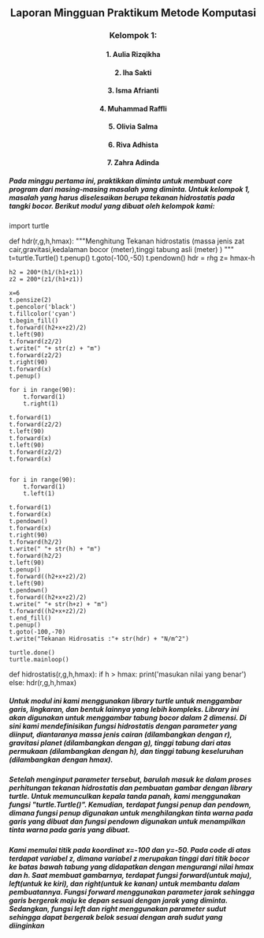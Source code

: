 ## <center> **Laporan Mingguan Praktikum Metode Komputasi** <center>
### <center> Kelompok 1: <center>
#### <center> 1. Aulia Rizqikha <center>
#### <center> 2. Iha Sakti <center>
#### <center> 3. Isma Afrianti <center>
#### <center> 4. Muhammad Raffli <center>
#### <center> 5. Olivia Salma <center>
#### <center> 6. Riva Adhista <center>
#### <center> 7. Zahra Adinda <center>

##### Pada minggu pertama ini, praktikkan diminta untuk membuat core program dari masing-masing masalah yang diminta. Untuk kelompok 1, masalah yang harus diselesaikan berupa tekanan hidrostatis pada tangki bocor. Berikut modul yang dibuat oleh kelompok kami:

import turtle

def hdr(r,g,h,hmax):
    """Menghitung Tekanan hidrostatis (massa jenis zat cair,gravitasi,kedalaman bocor (meter),tinggi tabung asli (meter) ) """
    t=turtle.Turtle()
    t.penup()
    t.goto(-100,-50)
    t.pendown()
    hdr = r*h*g
    z= hmax-h
    
     
    
    h2 = 200*(h1/(h1+z1))
    z2 = 200*(z1/(h1+z1))
        
    x=6
    t.pensize(2)
    t.pencolor('black')
    t.fillcolor('cyan')
    t.begin_fill()
    t.forward((h2+x+z2)/2)
    t.left(90)
    t.forward(z2/2)
    t.write(" "+ str(z) + "m")
    t.forward(z2/2)
    t.right(90)
    t.forward(x)
    t.penup()

    for i in range(90):
        t.forward(1)
        t.right(1)

    t.forward(1)
    t.forward(z2/2)
    t.left(90)
    t.forward(x)
    t.left(90)
    t.forward(z2/2)
    t.forward(x)


    for i in range(90):
        t.forward(1)
        t.left(1)
    
    t.forward(1)
    t.forward(x)
    t.pendown()
    t.forward(x)
    t.right(90)
    t.forward(h2/2)
    t.write(" "+ str(h) + "m")
    t.forward(h2/2)
    t.left(90)
    t.penup()
    t.forward((h2+x+z2)/2)
    t.left(90)
    t.pendown()
    t.forward((h2+x+z2)/2)
    t.write(" "+ str(h+z) + "m")
    t.forward((h2+x+z2)/2)
    t.end_fill()
    t.penup()
    t.goto(-100,-70)
    t.write("Tekanan Hidrosatis :"+ str(hdr) + "N/m^2")
    
    turtle.done()
    turtle.mainloop()

def hidrostatis(r,g,h,hmax):
    if h > hmax:
        print('masukan nilai yang benar')
    else:
        hdr(r,g,h,hmax)


##### Untuk modul ini kami menggunakan library turtle untuk menggambar garis, lingkaran, dan bentuk lainnya yang lebih kompleks. Library ini akan digunakan untuk menggambar tabung bocor dalam 2 dimensi. Di sini kami mendefinisikan fungsi hidrostatis dengan parameter yang diinput, diantaranya massa jenis cairan (dilambangkan dengan r), gravitasi planet (dilambangkan dengan g), tinggi tabung dari atas permukaan (dilambangkan dengan h), dan tinggi tabung keseluruhan (dilambangkan dengan hmax).

##### Setelah menginput parameter tersebut, barulah masuk ke dalam proses perhitungan tekanan hidrostatis dan pembuatan gambar dengan library turtle. Untuk memunculkan kepala tanda panah, kami menggunakan fungsi "turtle.Turtle()". Kemudian, terdapat fungsi penup dan pendown, dimana fungsi penup digunakan untuk menghilangkan tinta warna pada garis yang dibuat dan fungsi pendown digunakan untuk menampilkan tinta warna pada garis yang dibuat. 

##### Kami memulai titik pada koordinat x=-100 dan y=-50. Pada code di atas terdapat variabel z, dimana variabel z merupakan tinggi dari titik bocor ke batas bawah tabung yang didapatkan dengan mengurangi nilai hmax dan h. Saat membuat gambarnya, terdapat fungsi forward(untuk maju), left(untuk ke kiri), dan right(untuk ke kanan) untuk membantu dalam pembuatannya. Fungsi forward menggunakan parameter jarak sehingga garis bergerak maju ke depan sesuai dengan jarak yang diminta. Sedangkan, fungsi left dan right menggunakan parameter sudut sehingga dapat bergerak belok sesuai dengan arah sudut yang diinginkan